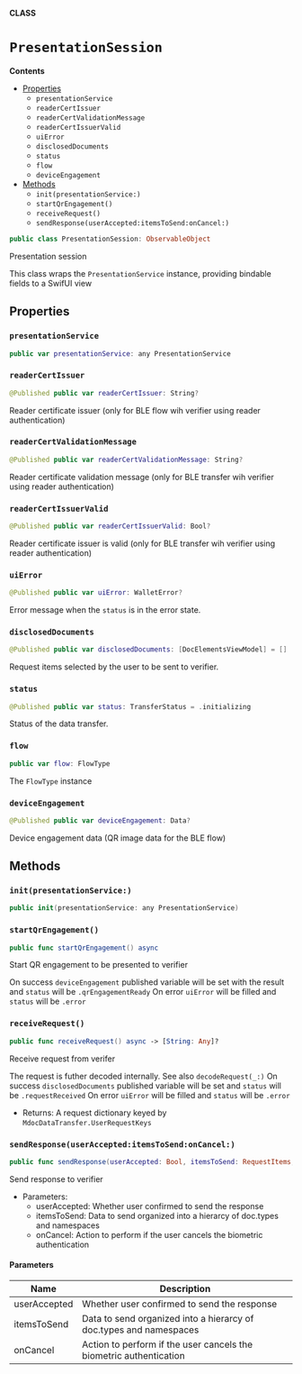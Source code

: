 **CLASS**

# `PresentationSession`

**Contents**

- [Properties](#properties)
  - `presentationService`
  - `readerCertIssuer`
  - `readerCertValidationMessage`
  - `readerCertIssuerValid`
  - `uiError`
  - `disclosedDocuments`
  - `status`
  - `flow`
  - `deviceEngagement`
- [Methods](#methods)
  - `init(presentationService:)`
  - `startQrEngagement()`
  - `receiveRequest()`
  - `sendResponse(userAccepted:itemsToSend:onCancel:)`

```swift
public class PresentationSession: ObservableObject
```

Presentation session

This class wraps the ``PresentationService`` instance, providing bindable fields to a SwifUI view

## Properties
### `presentationService`

```swift
public var presentationService: any PresentationService
```

### `readerCertIssuer`

```swift
@Published public var readerCertIssuer: String?
```

Reader certificate issuer (only for BLE flow wih verifier using reader authentication)

### `readerCertValidationMessage`

```swift
@Published public var readerCertValidationMessage: String?
```

Reader certificate validation message (only for BLE transfer wih verifier using reader authentication)

### `readerCertIssuerValid`

```swift
@Published public var readerCertIssuerValid: Bool?
```

Reader certificate issuer is valid  (only for BLE transfer wih verifier using reader authentication)

### `uiError`

```swift
@Published public var uiError: WalletError?
```

Error message when the ``status`` is in the error state.

### `disclosedDocuments`

```swift
@Published public var disclosedDocuments: [DocElementsViewModel] = []
```

Request items selected by the user to be sent to verifier.

### `status`

```swift
@Published public var status: TransferStatus = .initializing
```

Status of the data transfer.

### `flow`

```swift
public var flow: FlowType
```

The ``FlowType`` instance

### `deviceEngagement`

```swift
@Published public var deviceEngagement: Data?
```

Device engagement data (QR image data for the BLE flow)

## Methods
### `init(presentationService:)`

```swift
public init(presentationService: any PresentationService)
```

### `startQrEngagement()`

```swift
public func startQrEngagement() async
```

Start QR engagement to be presented to verifier

On success ``deviceEngagement`` published variable will be set with the result and ``status`` will be ``.qrEngagementReady``
On error ``uiError`` will be filled and ``status`` will be ``.error``

### `receiveRequest()`

```swift
public func receiveRequest() async -> [String: Any]?
```

Receive request from verifer

The request is futher decoded internally. See also ``decodeRequest(_:)``
On success ``disclosedDocuments`` published variable will be set  and ``status`` will be ``.requestReceived``
On error ``uiError`` will be filled and ``status`` will be ``.error``
- Returns: A request dictionary keyed by ``MdocDataTransfer.UserRequestKeys``

### `sendResponse(userAccepted:itemsToSend:onCancel:)`

```swift
public func sendResponse(userAccepted: Bool, itemsToSend: RequestItems, onCancel: (() -> Void)?) async
```

Send response to verifier
- Parameters:
  - userAccepted: Whether user confirmed to send the response
  - itemsToSend: Data to send organized into a hierarcy of doc.types and namespaces
  - onCancel: Action to perform if the user cancels the biometric authentication

#### Parameters

| Name | Description |
| ---- | ----------- |
| userAccepted | Whether user confirmed to send the response |
| itemsToSend | Data to send organized into a hierarcy of doc.types and namespaces |
| onCancel | Action to perform if the user cancels the biometric authentication |